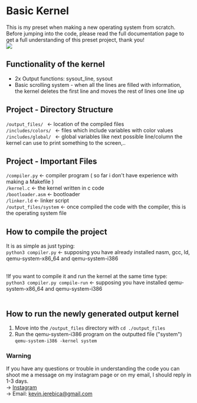 # Basic Kernel
This is my preset when making a new operating system from scratch. <br>
Before jumping into the code, please read the full documentation page to get a full understanding of this preset project, thank you! <br>
<img src="https://cdn.discordapp.com/attachments/708008758902784110/833254841806618674/unknown.png"><br>
## Functionality of the kernel
 - 2x Output functions: sysout_line, sysout<br>
 - Basic scrolling system - when all the lines are filled with information,<br>
    the kernel deletes the first line and moves the rest of lines one line up<br>

## Project - Directory Structure
 ```/output_files/ ``` <- location of the compiled files<br>
 ```/includes/colors/ ``` <- files which include variables with color values<br>
 ```/includes/global/ ``` <- global variables like next possible line/column the kernel can use to print something to the screen,.. <br>
 
## Project - Important Files
```/compiler.py``` <- compiler program ( so far i don't have experience with making a Makefile )<br>
```/kernel.c``` <- the kernel written in c code<br>
```/bootloader.asm``` <- bootloader<br>
```/linker.ld``` <- linker script<br>
```/output_files/system``` <- once compiled the code with the compiler, this is the operating system file<br>

## How to compile the project
It is as simple as just typing: <br>
```python3 compiler.py``` <- supposing you have already installed nasm, gcc, ld, qemu-system-x86_64 and qemu-system-i386 <br><br>

!If you want to compile it and run the kernel at the same time type: <br>
```python3 compiler.py compile-run``` <- supposing you have installed qemu-system-x86_64 and qemu-system-i386<br><br> 

## How to run the newly generated output kernel 
1) Move into the ```/output_files``` directory with ```cd ./output_files``` <br>
2) Run the qemu-system-i386 program on the outputted file ("system") ```qemu-system-i386 -kernel system``` 


### Warning 
If you have any questions or trouble in understanding the code you can shoot me a message on my instagram page or on my email, I should reply in 1-3 days.<br>
 -> <a href="https://instagram.com/kevinj____">Instagram</a><br>
 -> Email: kevin.jerebica@gmail.com<br>
